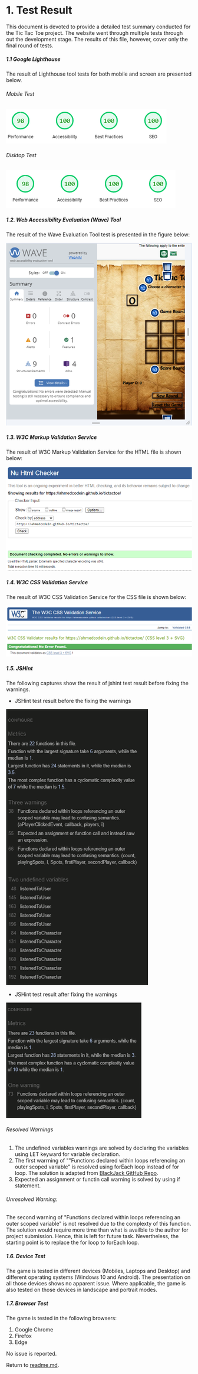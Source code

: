 # 1. Test Result

This document is devoted to provide a detailed test summary conducted for the Tic Tac Toe project.
The website went through multiple tests through out the development stage. The results of this file, however, cover only the final round of tests. 

##### 1.1 Google Lighthouse

The result of Lighthouse tool tests for both mobile and screen are presented below.

###### Mobile Test
![Lighthouse tool mobile test resutl](documentation/images/lighthouse-mobile.png)

###### Disktop Test
![Lighthouse tool desktop test resutl](documentation/images/lighthouse-desktop.png)

##### 1.2. Web Accessibility Evaluation (Wave) Tool

The result of the Wave Evaluation Tool test is presented in the figure below:

![Wave Evaluation Tool test resutl](documentation/images/wave-evaluation.png)

##### 1.3. W3C Markup Validation Service

The result of W3C Markup Validation Service for the HTML file is shown below:

![W3C Markup Validation Service test resutl](documentation/images/html-w3c.png)

##### 1.4. W3C CSS Validation Service

The result of W3C CSS Validation Service for the CSS file is shown below:

![W3C CSS Validation Service test resutl](documentation/images/css-w3c.png)

##### 1.5. JSHint

The following captures show the result of jshint test result before fixing the warnings.

- JSHint test result before the fixing the warnings

![JShint test result](documentation/images/jshint.png)

- JSHint test result after fixing the warnings

![JShint test result](documentation/images/jshint2.png)

###### Resolved Warnings

1. The undefined variables warnings are solved by declaring the variables using LET keyward for variable declaration.
2. The first warrning of ""Functions declared within loops referencing an outer scoped variable" is resolved using forEach loop instead of for loop. The solution is adapted from [BlackJack GitHub Repo](https://github.com/dnlbowers/blackjack).
3. Expected an assignment or functin call warning is solved by using if statement.

###### Unresolved Warning:

The second warning of "Functions declared within loops referencing an outer scoped variable" is not resolved due to the complexty of this function. The solution would require more time than what is availble to the author for project submission. Hence, this is left for future task. Nevertheless, the starting point is to replace the for loop to forEach loop.

##### 1.6. Device Test

The game is tested in different devices (Mobiles, Laptops and Desktop) and different operating systems (Windows 10 and Android). The presentation on all those devices shows no apparent issue. Where applicable, the game is also tested on those devices in landscape and portrait modes.

##### 1.7. Browser Test

The game is tested in the following browsers:

1. Google Chrome
2. Firefox
3. Edge

No issue is reported.

Return to [readme.md](readme.md).